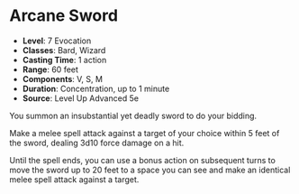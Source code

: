# Arcane Sword

- **Level**: 7 Evocation
- **Classes**: Bard, Wizard
- **Casting Time**: 1 action
- **Range**: 60 feet
- **Components**: V, S, M
- **Duration**: Concentration, up to 1 minute
- **Source**: Level Up Advanced 5e

You summon an insubstantial yet deadly sword to do your bidding.

Make a melee spell attack against a target of your choice within 5 feet of the sword, dealing 3d10 force damage on a hit.

Until the spell ends, you can use a bonus action on subsequent turns to move the sword up to 20 feet to a space you can see and make an identical melee spell attack against a target.

